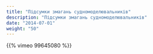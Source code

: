 ```yaml
---
title: "Підсумки змагань судномоделювальників"
description: "Підсумки змагань судномоделювальників"
date: "2014-07-01"
weight: "50"
---
```


{{% vimeo 99645080 %}}

